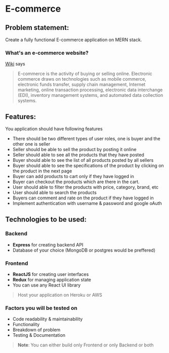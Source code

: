# E-commerce

## Problem statement:

Create a fully functional E-commerce application on MERN stack.

### What's an e-commerce website?

[Wiki](https://en.wikipedia.org/wiki/E-commerce) says

> E-commerce is the activity of buying or selling online. Electronic commerce draws on technologies such as mobile commerce, electronic funds transfer, supply chain management, Internet marketing, online transaction processing, electronic data interchange (EDI), inventory management systems, and automated data collection systems.

## Features:

You application should have following features

- There should be two different types of user roles, one is buyer and the other one is seller
- Seller should be able to sell the product by posting it online
- Seller should able to see all the products that they have posted
- Buyer should able to see the list of all products posted by all sellers
- Buyer should able to see the specifications of the product by clicking on the product in the next page
- Buyer can add products to cart only if they have logged in
- Buyer can checkout the products which are there in the cart.
- User should able to filter the products with price, category, brand, etc
- User should able to search the products
- Buyers can comment and rate on the product if they have logged in
- Implement authentication with username & password and google oAuth

## Technologies to be used:

### Backend

- **Express** for creating backend API
- Database of your choice (MongoDB or postgres would be preffered)

### Frontend

- **ReactJS** for creating user interfaces
- **Redux** for managing application state
- You can use any React UI library

> Host your application on Heroku or AWS

### Factors you will be tested on

- Code readability & maintainability
- Functionality
- Breakdown of problem
- Testing & Documentation

> **Note**: You can either build only Frontend or only Backend or both
